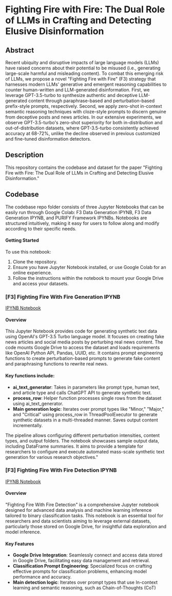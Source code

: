 # Fighting Fire with Fire: The Dual Role of LLMs in Crafting and Detecting Elusive Disinformation

## Abstract
Recent ubiquity and disruptive impacts of large language models (LLMs) have raised concerns about their potential to be misused (i.e., generating large-scale harmful and misleading content). To combat this emerging risk of LLMs, we propose a novel "Fighting Fire with Fire" (F3) strategy that harnesses modern LLMs' generative and emergent reasoning capabilities to counter human-written and LLM-generated disinformation. First, we leverage GPT-3.5-turbo to synthesize authentic and deceptive LLM-generated content through paraphrase-based and perturbation-based prefix-style prompts, respectively. Second, we apply zero-shot in-context semantic reasoning techniques with cloze-style prompts to discern genuine from deceptive posts and news articles. In our extensive experiments, we observe GPT-3.5-turbo's zero-shot superiority for both in-distribution and out-of-distribution datasets, where GPT-3.5-turbo consistently achieved accuracy at 68-72%, unlike the decline observed in previous customized and fine-tuned disinformation detectors. 


## Description
This repository contains the codebase and dataset for the paper "Fighting Fire with Fire: The Dual Role of LLMs in Crafting and Detecting Elusive Disinformation."

## Codebase
The codebase repo folder consists of three Jupyter Notebooks that can be easily run through Google Colab: F3 Data Generation IPYNB, F3 Data Generation IPYNB, and PURIFY Framework IPYNBs. Notebooks are structured intuitively, making it easy for users to follow along and modify according to their specific needs.

#### Getting Started
To use this notebook:
1. Clone the repository.
2. Ensure you have Jupyter Notebook installed, or use Google Colab for an online experience.
3. Follow the instructions within the notebook to mount your Google Drive and access your datasets.

### [F3] Fighting Fire With Fire Generation IPYNB
[IPYNB Notebook](https://github.com/mickeymst/F3/blob/main/F3_Codebase/%5BF3%5D_Fighting_Fire_With_Fire_Data_Generation.ipynb)

#### Overview
This Jupyter Notebook provides code for generating synthetic text data using OpenAI's GPT-3.5 Turbo language model. It focuses on creating fake news articles and social media posts by perturbing real news content.
The code mounts Google Drive to access the dataset and loads requirements like OpenAI Python API, Pandas, UUID, etc. It contains prompt engineering functions to create perturbation-based prompts to generate fake content and paraphrasing functions to rewrite real news.

#### Key functions include:

- **ai_text_generator**: Takes in parameters like prompt type, human text, and article type and calls ChatGPT API to generate synthetic text.
- **process_row**: Helper function processes single rows from the dataset using ai_text_generator.
- **Main generation logic**: Iterates over prompt types like "Minor," "Major," and "Critical" using process_row in ThreadPoolExecutor to generate synthetic datasets in a multi-threaded manner. Saves output content incrementally.

The pipeline allows configuring different perturbation intensities, content types, and output folders. The notebook showcases sample output data, including DataFrame summaries. It aims to provide a template for researchers to configure and execute automated mass-scale synthetic text generation for various research objectives."

### [F3] Fighting Fire With Fire Detection IPYNB
[IPYNB Notebook](https://github.com/mickeymst/F3/blob/main/F3_Codebase/%5BF3%5D_Fighting_Fire_With_Fire_Detection.ipynb)

#### Overview
"Fighting Fire With Fire Detection" is a comprehensive Jupyter notebook designed for advanced data analysis and machine learning inference tailored to binary classification tasks. This notebook is an essential tool for researchers and data scientists aiming to leverage external datasets, particularly those stored on Google Drive, for insightful data exploration and model inference.

#### Key Features
- **Google Drive Integration**: Seamlessly connect and access data stored in Google Drive, facilitating easy data management and retrieval.
- **Classification Prompt Engineering**: Specialized focus on crafting effective prompts for classification problems, enhancing model performance and accuracy.
- **Main detection logic**: Iterates over prompt types that use In-context learning and semantic reasoning, such as Chain-of-Thoughts (CoT)






